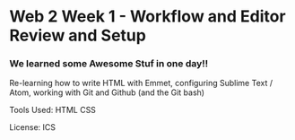 # Web 2 Week 1 - Workflow and Editor Review and Setup
### We learned some Awesome Stuf in one day!! 

Re-learning how to write HTML with Emmet, configuring Sublime Text / Atom, working with Git and Github (and the Git bash)

Tools Used:
HTML
CSS

License: ICS